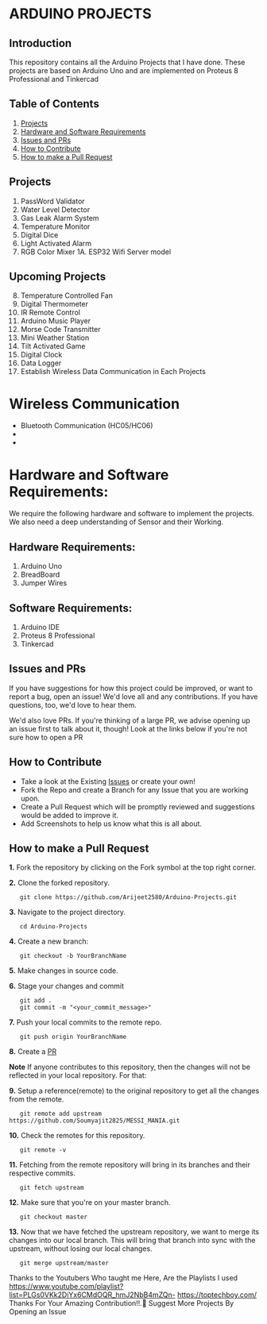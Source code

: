 # ARDUINO PROJECTS

## Introduction

This repository contains all the Arduino Projects that I have done. These projects are based on Arduino Uno and are implemented on Proteus 8 Professional and Tinkercad

## Table of Contents

1. [Projects](#projects)
2. [Hardware and Software Requirements](#hardware-and-software-requirements)
3. [Issues and PRs](#issues-and-prs)
4. [How to Contribute](#how-to-contribute)
5. [How to make a Pull Request](#how-to-make-a-pull-request)

## Projects
1. PassWord Validator 
2. Water Level Detector
3. Gas Leak Alarm System
4. Temperature Monitor
5. Digital Dice
6. Light Activated Alarm
7. RGB Color Mixer
1A. ESP32 Wifi Server model

## Upcoming Projects
8. Temperature Controlled Fan
9. Digital Thermometer
10. IR Remote Control
11. Arduino Music Player
12. Morse Code Transmitter
13. Mini Weather Station
14. Tilt Activated Game
15. Digital Clock
17. Data Logger
18. Establish Wireless Data Communication in Each Projects

# Wireless Communication
- Bluetooth Communication (HC05/HC06)
- 
-  
# Hardware and Software Requirements:
We require the following hardware and software to implement the projects.
We also need a deep understanding of Sensor and their Working.
## Hardware Requirements:
1. Arduino Uno
2. BreadBoard
3. Jumper Wires

## Software Requirements:
1. Arduino IDE
2. Proteus 8 Professional
3. Tinkercad
## Issues and PRs

If you have suggestions for how this project could be improved, or want to report a bug, open an issue! We'd love all and any contributions. If you have questions, too, we'd love to hear them.

We'd also love PRs. If you're thinking of a large PR, we advise opening up an issue first to talk about it, though! Look at the links below if you're not sure how to open a PR

## How to Contribute

- Take a look at the Existing [Issues](https://github.com/Arijeet2580/Arduino-Projects/issues) or create your own!
- Fork the Repo and create a Branch for any Issue that you are working upon.
- Create a Pull Request which will be promptly reviewed and suggestions would be added to improve it.
- Add Screenshots to help us know what this is all about.

## How to make a Pull Request

**1.** Fork the repository by clicking on the Fork symbol at the top right corner.

**2.** Clone the forked repository.

```
   git clone https://github.com/Arijeet2580/Arduino-Projects.git
```

**3.** Navigate to the project directory.

```
   cd Arduino-Projects
```

**4.** Create a new branch:

```
   git checkout -b YourBranchName
```

**5.** Make changes in source code.

**6.** Stage your changes and commit

```
   git add .
   git commit -m "<your_commit_message>"
```

**7.** Push your local commits to the remote repo.

```
   git push origin YourBranchName
```

**8.** Create a [PR](https://help.github.com/en/github/collaborating-with-issues-and-pull-requests/creating-a-pull-request)

**Note** If anyone contributes to this repository, then the changes will not be reflected in your local repository. For that:

**9.** Setup a reference(remote) to the original repository to get all the changes from the remote.

```
   git remote add upstream https://github.com/Soumyajit2825/MESSI_MANIA.git
```

**10.** Check the remotes for this repository.

```
   git remote -v
```

**11.** Fetching from the remote repository will bring in its branches and their respective commits.

```
   git fetch upstream
```

**12.** Make sure that you're on your master branch.

```
   git checkout master
```

**13.** Now that we have fetched the upstream repository, we want to merge its changes into our local branch. This will bring that branch into sync with the upstream, without losing our local changes.

```
   git merge upstream/master
```

Thanks to the Youtubers Who taught me 
Here, Are the Playlists I used
https://www.youtube.com/playlist?list=PLGs0VKk2DiYx6CMdOQR_hmJ2NbB4mZQn-
https://toptechboy.com/
Thanks For Your Amazing Contribution!!.🙂
Suggest More Projects By Opening an Issue
